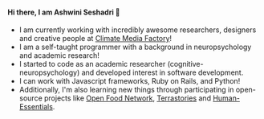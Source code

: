 #### Hi there, I am Ashwini Seshadri 👋

- I am currently working with incredibly awesome researchers, designers and creative people at [Climate Media Factory](https://www.climatemediafactory.de/)!
- I am a self-taught programmer with a background in neuropsychology and academic research!
- I started to code as an academic researcher (cognitive-neuropsychology) and developed interest in software development.
- I can work with Javascript frameworks, Ruby on Rails, and Python!
- Additionally, I'm also learning new things through participating in open-source projects like [Open Food Network](https://github.com/openfoodfoundation/openfoodnetwork), [Terrastories](https://github.com/Terrastories/terrastories) and [Human-Essentials](https://github.com/rubyforgood/human-essentials).





<!--
**ashwini-seshadri/ashwini-seshadri** is a ✨ _special_ ✨ repository because its `README.md` (this file) appears on your GitHub profile.

Here are some ideas to get you started:

- 🔭 I’m currently working on ...
- 🌱 I’m currently learning ...
- 👯 I’m looking to collaborate on ...
- 🤔 I’m looking for help with ...
- 💬 Ask me about ...
- 📫 How to reach me: ...
- 😄 Pronouns: ...
- ⚡ Fun fact: ...
-->


